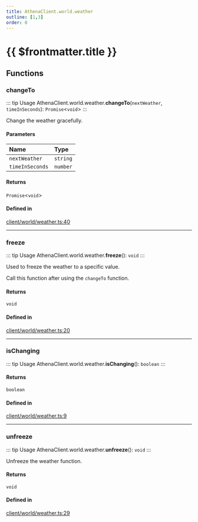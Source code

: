 ```yaml
---
title: AthenaClient.world.weather
outline: [1,3]
order: 0
---
```


# {{ $frontmatter.title }}


## Functions

### changeTo

::: tip Usage
AthenaClient.world.weather.**changeTo**(`nextWeather`, `timeInSeconds`): `Promise`<`void`\>
:::

Change the weather gracefully.

#### Parameters

| Name | Type |
| :------ | :------ |
| `nextWeather` | `string` |
| `timeInSeconds` | `number` |

#### Returns

`Promise`<`void`\>

#### Defined in

[client/world/weather.ts:40](https://github.com/Stuyk/altv-athena/blob/92069ee/src/core/client/world/weather.ts#L40)

___

### freeze

::: tip Usage
AthenaClient.world.weather.**freeze**(): `void`
:::

Used to freeze the weather to a specific value.

Call this function after using the `changeTo` function.

#### Returns

`void`

#### Defined in

[client/world/weather.ts:20](https://github.com/Stuyk/altv-athena/blob/92069ee/src/core/client/world/weather.ts#L20)

___

### isChanging

::: tip Usage
AthenaClient.world.weather.**isChanging**(): `boolean`
:::

#### Returns

`boolean`

#### Defined in

[client/world/weather.ts:9](https://github.com/Stuyk/altv-athena/blob/92069ee/src/core/client/world/weather.ts#L9)

___

### unfreeze

::: tip Usage
AthenaClient.world.weather.**unfreeze**(): `void`
:::

Unfreeze the weather function.

#### Returns

`void`

#### Defined in

[client/world/weather.ts:29](https://github.com/Stuyk/altv-athena/blob/92069ee/src/core/client/world/weather.ts#L29)
